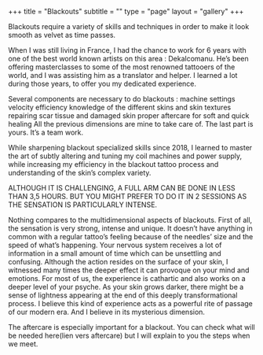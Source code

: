 +++
title = "Blackouts"
subtitle = ""
type = "page"
layout = "gallery"
+++

Blackouts require a variety of skills and techniques in order to make it look smooth as velvet as time passes.

When I was still living in France, I had the chance to work for 6 years with one of the best world known artists on this area : Dekalcomanu. He’s been offering masterclasses to some of the most renowned tattooers of the world, and I was assisting him as a translator and helper. I learned a lot during those years, to offer you my dedicated experience.

Several components are necessary to do blackouts : 
machine settings 
velocity
efficiency
knowledge of the different skins and skin textures
repairing scar tissue and damaged skin
proper aftercare for soft and quick healing
All the previous dimensions are mine to take care of. The last part is yours. It’s a team work.

While sharpening blackout specialized skills since 2018, I learned to master the art of subtly altering and tuning my coil machines and power supply, while increasing my efficiency in the blackout tattoo process and understanding of the skin’s complex variety.

ALTHOUGH IT IS CHALLENGING, A FULL ARM CAN BE DONE IN LESS THAN 3,5 HOURS. BUT YOU MIGHT PREFER TO DO IT IN 2 SESSIONS AS THE SENSATION IS PARTICULARLY INTENSE.

Nothing compares to the multidimensional aspects of blackouts. First of all, the sensation is very strong, intense and unique. It doesn’t have anything in common with a regular tattoo’s feeling because of the needles’ size and the speed of what’s happening. Your nervous system receives a lot of information in a small amount of time which can be unsettling and confusing. 
Although the action resides on the surface of your skin, I witnessed many times the deeper effect it can provoque on your mind and emotions. For most of us, the experience is cathartic and also works on a deeper level of your psyche. As your skin grows darker, there might be a sense of lightness appearing at the end of this deeply transformational process.
I believe this kind of experience acts as a powerful rite of passage of our modern era. And I believe in its mysterious dimension.

The aftercare is especially important for a blackout. You can check what will be needed here(lien vers aftercare) but I will explain to you the steps when we meet.

